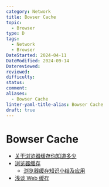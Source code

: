 ```yaml
---
category: Network
title: Bowser Cache
topic:
  - Browser
type: D
tags:
  - Network
  - Browser
DateStarted: 2024-04-11
DateModified: 2024-09-14
Datereviewed: 
reviewed: 
difficulty: 
status: 
comment: 
aliases:
  - Bowser Cache
linter-yaml-title-alias: Bowser Cache
draft: true
---
```


# Bowser Cache

- [关于浏览器缓存你知道多少](https://link.juejin.cn?target=https%3A%2F%2Fmp.weixin.qq.com%2Fs%2FWvc0lkLpgyEW_u7bbMdvpQ "https://mp.weixin.qq.com/s/Wvc0lkLpgyEW_u7bbMdvpQ")
- [浏览器缓存](https://link.juejin.cn?target=https%3A%2F%2Fgithub.com%2Fxiangxingchen%2Fblog%2Fissues%2F9 "https://github.com/xiangxingchen/blog/issues/9")
  - [浏览器缓存知识小结及应用](https://link.segmentfault.com/?enc=VEalvxDiCPNvvV%2F3rJkacA%3D%3D.wColD0sWDLmBR9ceJ6kUV5SKtSZ%2Bax3ECpL856lAOTPMTe8dFknkEO0LW5GUJ%2FLR)
- [浅谈 Web 缓存](https://link.segmentfault.com/?enc=Qw7RpAR%2B2QlW3yjE8s2PdA%3D%3D.vbod66g%2Fl0GTIboRNtYpY4dmZ8iMRU2oAY3gBtWsV9xFOGCeD1dxwhHQuLBy%2BuIoWJdGHCjaGe1EsY5lZi6G%2Fw%3D%3D)
